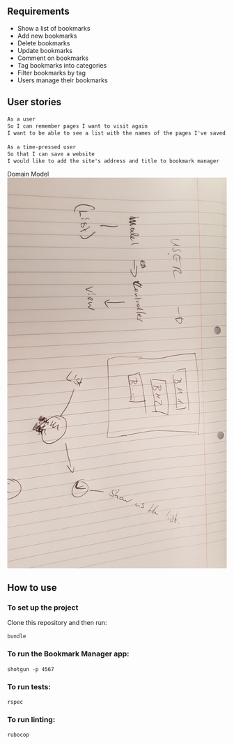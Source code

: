 Requirements
-----------

* Show a list of bookmarks
* Add new bookmarks
* Delete bookmarks
* Update bookmarks
* Comment on bookmarks
* Tag bookmarks into categories
* Filter bookmarks by tag
* Users manage their bookmarks

User stories
----
```
As a user
So I can remember pages I want to visit again 
I want to be able to see a list with the names of the pages I've saved

As a time-pressed user
So that I can save a website
I would like to add the site's address and title to bookmark manager
```

Domain Model
![User Story 1](./Domain_Model_User_Story_1.jpg)


## How to use

### To set up the project

Clone this repository and then run:

```
bundle
```

### To run the Bookmark Manager app:

```
shotgun -p 4567
```

### To run tests:

```
rspec
```

### To run linting:

```
rubocop
```
